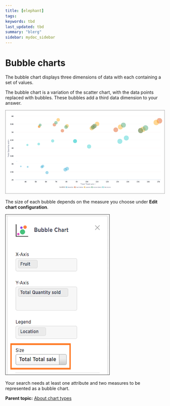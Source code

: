 ```yaml
---
title: [elephant]
tags: 
keywords: tbd
last_updated: tbd
summary: "blerg"
sidebar: mydoc_sidebar
---
```

# Bubble charts

The bubble chart displays three dimensions of data with each containing a set of values.

The bubble chart is a variation of the scatter chart, with the data points replaced with bubbles. These bubbles add a third data dimension to your answer.

 ![](/pages/images/bubble_chart_example.png "Bubble chart example") 

The size of each bubble depends on the measure you choose under **Edit chart configuration**.

 ![](/pages/images/bubble_chart_size.png "Bubble size dropdown") 

Your search needs at least one attribute and two measures to be represented as a bubble chart.

**Parent topic:** [About chart types](../../../pages/end_user_guide/end_user_search/about_chart_types.html)

